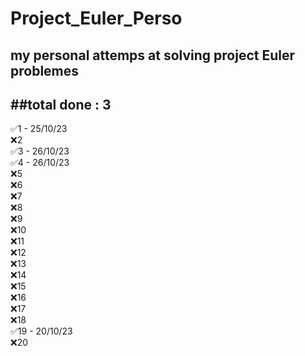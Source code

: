 # Project_Euler_Perso
my personal attemps at solving project Euler problemes
---
##total done : 3
---

✅1 - 25/10/23  
❌2  
✅3 - 26/10/23  
✅4 - 26/10/23  
❌5  
❌6  
❌7  
❌8  
❌9  
❌10  
❌11  
❌12  
❌13  
❌14  
❌15  
❌16  
❌17  
❌18  
✅19 - 20/10/23  
❌20  
